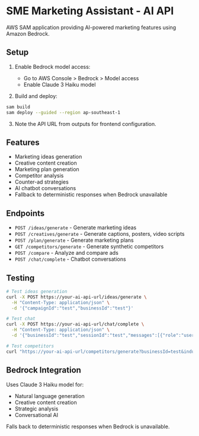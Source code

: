 # SME Marketing Assistant - AI API

AWS SAM application providing AI-powered marketing features using Amazon Bedrock.

## Setup

1. Enable Bedrock model access:
   - Go to AWS Console > Bedrock > Model access
   - Enable Claude 3 Haiku model

2. Build and deploy:
```bash
sam build
sam deploy --guided --region ap-southeast-1
```

3. Note the API URL from outputs for frontend configuration.

## Features

- Marketing ideas generation
- Creative content creation
- Marketing plan generation
- Competitor analysis
- Counter-ad strategies
- AI chatbot conversations
- Fallback to deterministic responses when Bedrock unavailable

## Endpoints

- `POST /ideas/generate` - Generate marketing ideas
- `POST /creatives/generate` - Generate captions, posters, video scripts
- `POST /plan/generate` - Generate marketing plans
- `GET /competitors/generate` - Generate synthetic competitors
- `POST /compare` - Analyze and compare ads
- `POST /chat/complete` - Chatbot conversations

## Testing

```bash
# Test ideas generation
curl -X POST https://your-ai-api-url/ideas/generate \
  -H "Content-Type: application/json" \
  -d '{"campaignId":"test","businessId":"test"}'

# Test chat
curl -X POST https://your-ai-api-url/chat/complete \
  -H "Content-Type: application/json" \
  -d '{"businessId":"test","sessionId":"test","messages":[{"role":"user","content":"Hello"}]}'

# Test competitors
curl "https://your-ai-api-url/competitors/generate?businessId=test&industry=retail&city=NewYork"
```

## Bedrock Integration

Uses Claude 3 Haiku model for:
- Natural language generation
- Creative content creation
- Strategic analysis
- Conversational AI

Falls back to deterministic responses when Bedrock is unavailable.